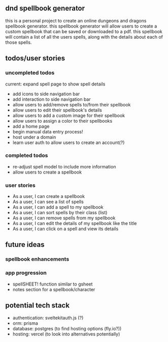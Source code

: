 ## dnd spellbook generator

this is a personal project to create an online dungeons and dragons spellbook generator. this spellbook generator will allow users to create a custom spellbook that can be saved or downloaded to a pdf. this spellbook will contain a list of all the users spells, along with the details about each of those spells.

## todos/user stories

### uncompleted todos

current: expand spell page to show spell details

- add icons to side navigation bar
- add interaction to side navigation bar
- allow users to add/remove spells to/from their spellbook
- allow users to edit their spellbook's details
- allow users to add a custom image for their spellbook
- allow users to assign a color to their spellbooks
- add a home page
- begin manual data entry process!
- host under a domain
- learn user auth to allow users to create an account(?)

### completed todos

- re-adjust spell model to include more information
- allow users to create a spellbook

### user stories

- As a user, I can create a spellbook
- As a user, I can see a list of spells
- As a user, I can add a spell to my spellbook
- As a user, I can sort spells by their class (list)
- As a user, I can remove spells from my spellbook
- As a user, I can edit the details of my spellbook like the title
- As a user, I can click on a spell and view its details

## future ideas

### spellbook enhancements

### app progression

- spellSHEET! function similar to gsheet
- notes section for a spellbook/character

## potential tech stack

- authentication: sveltekitauth.js (?)
- orm: prisma
- database: postgres (to find hosting options (fly.io?))
- hosting: vercel (to look into alternatives potentially)
